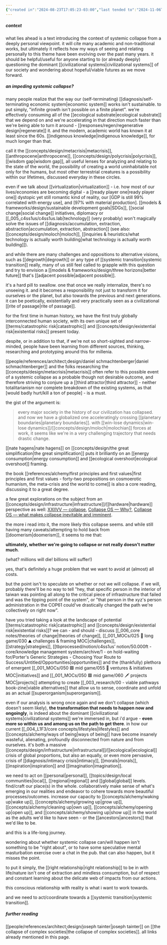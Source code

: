 ```yaml
---
{"created in":"2024-08-23T17:05:23-03:00","last tended to":"2024-11-06T18:52:12-03:00","aliases":["collapse","post-collapse","civilization collapse","collapse of our civilization","civilizational collapse","societal collapse"],"tags":["metacrisis","civilizationdesign","topic","🌿","essay"],"dg-publish":true,"notestage":["🌿"],"relevancescore":96,"created":"2024-08-23T17:05:23.902-03:00","updated":"2025-04-03T20:47:39.247-03:00","permalink":"/diagnosis/systemic-collapse/","dgPassFrontmatter":true}
---
```


##### context

what lies ahead is a text introducing the context of systemic collapse from a deeply personal viewpoint. it will cite many academic and non-traditional works, but ultimately it reflects how my ways of seeing and relating personally to this theme have been evolving over the past many years. it should be helpful/useful for anyone starting to (or already deeply) questioning the dominant [[civilizational systems\|civilizational systems]] of our society and wondering about hopeful/viable futures as we move forward.

##### an impeding systemic collapse?

many people realize that the way our (self-terminating) [[diagnosis/self-terminating economic system\|economic system]] works isn't sustainable. to put simply, "infinite growth isn't possible on a finite planet". we're effectively consuming all of the [[ecological substrate\|ecological substrate]] that we depend on and we're accelerating in that direction much faster than we're being able to turn it around - [[responses/regen/regenerative design\|regenerate]] it. and the modern, academic world has known it at least since the 60s. [[indigenous knowledge\|indigenous knowledge]], for much longer than that.

call it the [[concepts/design/metacrisis\|metacrisis]], [[anthropocene\|anthropocene]], [[concepts/design/polycrisis\|polycrisis]], [[wisdom gap\|wisdom gap]], all useful lenses for analyzing and relating to the state of the world, the possibility of creating a world uninhabitable not only for the humans, but most other terrestrial creatures is a possibility within our lifetimes, discussed everyday in these circles.

even if we talk about [[virtualization\|virtualization]] - i.e. how most of our lives/economies are becoming digital - a [[ready player one\|ready player one]] dystopic yet still romantic  kind of reality, our [GDP is still 99% correlated with energy use], and [97% with material production]. [[models & frameworks/design/sustainable development goals\|SDGs]], [[social change\|social change]] initiatives, diplomacy or [[_005_c4ss1us/c4ss1us.lab\|technology]] (very probably) won't magically solve the issues of [[diagnosis/accumulation, extraction, abstraction\|accumulation, extraction, abstraction]] (see also: [[concepts/design/moloch\|moloch]], [[inquiries & heuristics/what technology is actually worth building\|what technology is actually worth building]]).

and while there are many challenges and oppositions to alternative visions, such as [[degrowth\|degrowth]] or any type of [[systemic transition\|systemic transition]] really, many of us still feel called to grapple with this question and try to envision a [[models & frameworks/design/three horizons\|better future]] that's [[adjacent possible\|adjacent possible]].

it's a hard pill to swallow. one that once we really internalize, there's no unseeing it. and it becomes a responsibility not just to transform it for ourselves or the planet, but also towards the previous and next generations. it can be poetically, existentially and very practically seen as a civilizational [[rite of passage\|rite of passage]].

for the first time in human history, we have the first truly globally interconnected human society, with its own unique set of [[terms/catastrophic risk\|catastrophic]] and [[concepts/design/existential risk\|existential risks]] present today.

despite, or in addition to that, if we're not so short-sighted and narrow-minded, people have been learning from different sources, thinking, researching and prototyping around this for millenia.

[[people/references/architect;design/daniel schmachtenberger\|daniel schmachtenberger]] and the folks researching the [[concepts/design/metacrisis\|metacrisis]] often refer to this possible event of a systemic collapse as a probable though not desirable outcome, and therefore striving to conjure up a [[third attractor\|third attractor]] - neither totalitarianism nor complete breakdown of the existing systems, as that [would badly hurt/kill a ton of people] - is a must.

the gist of the argument is:

> every major society in the history of our civilization has collapsed. and now we have a globalized one acceleratingly crossing [[planetary boundaries\|planetary boundaries]]. with [[win-lose dynamics\|win-lose dynamics]]/[[concepts/design/moloch\|molochian]] forces at work, it seems like we're in a very challenging trajectory that needs drastic change.

[[nate hagens\|nate hagens]] on [[concepts/design/the great simplification\|the great simplification]] puts it brilliantly on an [[energy consumption\|energy consumption]] and [[ecological overshoot\|ecological overshoot]] framing.

the book [[references/alchemy/first principles and first values\|first principles and first values - forty-two propositions on cosmoerotic humanism, the meta-crisis and the world to come]] is also a core reading, discussing it to a great degree.

a few great explorations on the subject from an [[concepts/design/infrastructure\|infrastructure]]/[[hardware\|hardware]] perspective as well: [XXIIVV — collapse](https://wiki.xxiivv.com/site/collapse.html),  [Collapse OS — Why?](http://collapseos.org/), [Collapse OS — what makes collapse inevitable and imminent](http://collapseos.org/civ.html).

the more i read into it, the more likely this collapse seems. and while still having many caveats/attempting to hold back from [[doomerism\|doomerism]], it seems to me that:

**ultimately, whether we're going to collapse or not really doesn't matter much**.

(what? millions will die! billions will suffer!)

yes, that's definitely a huge problem that we want to avoid at (almost) all costs.

but the point isn't to speculate on whether or not we will collapse. if we will, probably there'll be no way to tell "hey, that specific person in the interior of taiwan was pointing all along to the critical piece of infrastructure that failed and was the tipping point of the system", or "that person in the xyz's person administration in the COP61 could've drastically changed the path we're collectively on right now".

have you tried taking a look at the landscape of potential [[terms/catastrophic risk\|catastrophic]] and [[concepts/design/existential risk\|existential risks]]? we can - and should - discuss [[_006_core notes/theories of change\|theories of change]], [[_001_MOCs/025 🔷 long game/030 ⛰ challenges & framing MOC\|challenges]], [[strategy\|strategies]], [[tbprocessed/notion/c4ss1us’ notion/50.000ft - core/knowledge management system/archive/1 - on hold-waiting for/Porter's Generic Strategies - Choosing Your Route to Success/Untitled/Opportunities\|opportunities]] and the (thankfully) plethora of emergent [[_001_MOCs/050 🟩 mid game/055 💼 ventures & initiatives MOC\|initiatives]] and [[_001_MOCs/050 🟩 mid game/060 🗡 projects MOC\|projects]] attempting to create [[_003_research/00 - viable pathways book-zine\|viable alternatives]] that allow us to sense, coordinate and unfold as an actual [[superorganism\|superorganism]].

even if our analysis is wrong once again and we don't collapse (which doesn't seem likely), **the transformation that needs to happen now and ongoingly**, is indeed about the dominant [[civilizational systems\|civilizational systems]] we're immersed in, but i'd argue - **even more so within us and among us on the path to get there**. in how our current [[_004_L1F3/core concepts/lifestyles\|lifestyles]] and [[concepts/alchemy/ways of being\|ways of being]] have become insanely wasteful, alienating, profoundly disconnected from nature and from ourselves. it's both a massive [[concepts/design/infrastructure\|infrastructural]]/[[ecological\|ecological]] crisis of global proportions, but also an equally, or even more pervasive, crisis of [[diagnosis/intimacy crisis\|intimacy]], [[morals\|morals]], [[inspiration\|inspiration]] and [[imagination\|imagination]].

we need to act on [[personal\|personal]], [[topics/design/local communities\|local]], [[regional\|regional]] and [[global\|global]] levels. find/craft our place(s) in the whole. collaboratively make sense of what's emerging in our realities and endeavor to cohere towards more beautiful processes/outcomes. increase our capacity to [[concepts/alchemy/waking up\|wake up]], [[concepts/alchemy/growing up\|grow up]], [[concepts/alchemy/cleaning up\|own up]], [[concepts/alchemy/opening up\|open up]], and [[concepts/alchemy/showing up\|show up]] in the world as the adults we'd like to have seen - or the [[ancestors\|ancestors]] that we'd like to be.

and this is a life-long journey.

wondering about whether systemic collapse can/will happen isn't something to be "right about", or to have some speculative mental masturbation exercise over a chat in the pub. that can also happen, but it misses the point. 

to put it simply, the [[right relationship\|right relationship]] to be in with life/nature isn't one of extraction and mindless consumption, but of respect and constant learning about the delicate web of impacts from our actions.

this conscious relationship with reality is what i want to work towards.

and we need to act/coordinate towards a [[systemic transition\|systemic transition]].

##### further reading

[[people/references/architect;design/joseph tainter\|joseph tainter]] on [[the collapse of complex societies\|the collapse of complex societies]].
all links already mentioned in this page.